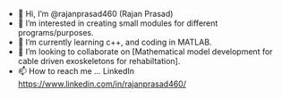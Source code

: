 - 👋 Hi, I’m @rajanprasad460 (Rajan Prasad)
- 👀 I’m interested in creating small modules for different programs/purposes.
- 🌱 I’m currently learning c++, and coding in MATLAB.
- 💞️ I’m looking to collaborate on [Mathematical model development for cable driven exoskeletons for rehabiltation].
- 📫 How to reach me ... LinkedIn https://www.linkedin.com/in/rajanprasad460/


<!---
rajanprasad460/rajanprasad460 is a ✨ special ✨ repository because its `README.md` (this file) appears on your GitHub profile.
You can click the Preview link to take a look at your changes.
--->
